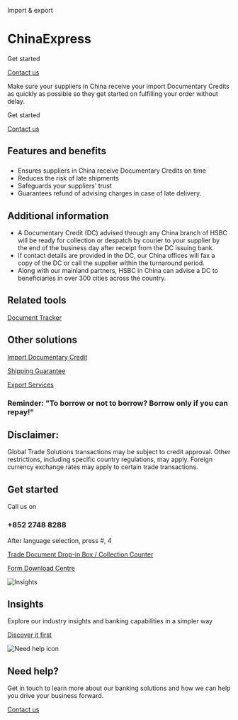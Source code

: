 Import & export

# ChinaExpress

Get started

[Contact us](#get-started)

Make sure your suppliers in China receive your import Documentary Credits as quickly as possible so they get started on fulfilling your order without delay.

Get started

[Contact us](#get-started)

## Features and benefits

### 

* Ensures suppliers in China receive Documentary Credits on time
* Reduces the risk of late shipments
* Safeguards your suppliers' trust
* Guarantees refund of advising charges in case of late delivery.

## Additional information

* A Documentary Credit (DC) advised through any China branch of HSBC will be ready for collection or despatch by courier to your supplier by the end of the business day after receipt from the DC issuing bank.
* If contact details are provided in the DC, our China offices will fax a copy of the DC or call the supplier within the turnaround period.
* Along with our mainland partners, HSBC in China can advise a DC to beneficiaries in over 300 cities across the country.

## Related tools

[Document Tracker](/en-gb/regulations/document-tracker)

## Other solutions

[Import Documentary Credit](/en-gb/products/documentary-credit)

[Shipping Guarantee](/en-gb/products/shipping-guarantee)

[Export Services](/en-gb/products-and-solutions/global-trade-solutions)

### Reminder: "To borrow or not to borrow? Borrow only if you can repay!"

## Disclaimer:

Global Trade Solutions transactions may be subject to credit approval. Other restrictions, including specific country regulations, may apply. Foreign currency exchange rates may apply to certain trade transactions.

## Get started

Call us on

### +852 2748 8288

After language selection, press #, 4

[Trade Document Drop-in Box / Collection Counter](/en-gb/products/drop-in-collection-counter)

[Form Download Centre](/en-gb/help-centre/business-forms/import-and-export-forms)

![Insights](/-/media/media/product-solution/theme-type/img-onboarding.png?h=1413&iar=0&w=1440&hash=0E9CE212C1F6AFCE9D0FE384CA6DCC0A "Insights")

## Insights

Explore our industry insights and banking capabilities in a simpler way

[Discover it first](/en-gb/insights)

![Need help icon](/-/media/media/common/images/contact-us-img.png?h=604&iar=0&w=768&hash=A5675187A2C4B175E0CA7B5AD27C3A66 "Need help icon")

## Need help?

Get in touch to learn more about our banking solutions and how we can help you drive your business forward.

[Contact us](/en-gb/arrange-a-call-back-general)